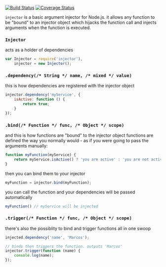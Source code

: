 [![Build Status](https://travis-ci.org/minond/argument-injector.svg?branch=master)](https://travis-ci.org/minond/argument-injector)
[![Coverage Status](https://coveralls.io/repos/minond/argument-injector/badge.png?branch=master)](https://coveralls.io/r/minond/argument-injector?branch=master)

`injector` is a basic argument injector for Node.js. it allows any function to
be "bound" to an injector object which hijacks the function call and injects
arguments when the function is executed.

### `Injector`
acts as a holder of dependencies

```js
var Injector = require('injector'),
    injector = new Injector();
```

### `.dependency(/* String */ name, /* mixed */ value)`
this is how dependencies are registered with the injector object

```js
injector.dependency('myService', {
    isActive: function () {
        return true;
    }
});
```
### `.bind(/* Function */ func, /* Object */ scope)`
and this is how functions are "bound" to the injector object functions are
defined the way you normally would - as if you were going to pass the arguments
manually:

```js
function myFunction(myService) {
    return myService.isActive() ? 'you are active' : 'you are not active';
}
```

then you can bind them to your injector
```js
myFunction = injector.bind(myFunction);
```

you can call the function and your dependencies will be passed automatically
```js
myFunction() // myService will be injected
```

### `.trigger(/* Function */ func, /* Object */ scope)`
there's also the possiblity to bind and trigger functions all in one swoop

```js
injected.dependency('name', 'Marcos');

// binds then triggers the function. outputs 'Marcos'
injector.trigger(function (name) {
    console.log(name);
});
```

